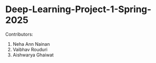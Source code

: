 # Deep-Learning-Project-1-Spring-2025

Contributors:

1. Neha Ann Nainan
2. Vaibhav Rouduri
3. Aishwarya Ghaiwat

